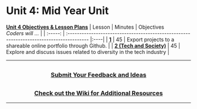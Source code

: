 # Unit 4: Mid Year Unit
[**Unit 4 Objectives & Lesson Plans**](https://docs.google.com/document/d/1ijo4rRLRAqnoUw64R_uZDFHAeGo82cKvPsdlu3cR6T0/edit) 
|                                                        Lesson                                                         | Minutes | Objectives <br> _Coders will ..._                                                        |
| :-----: | :--------------------------------------------------------------------------------------- |:----|
|     [**1**](https://docs.google.com/presentation/d/1btutuz5MAT4ICJe_5HpLdN5CQzp3--6E8qIuO1OpoaQ/edit#slide=id.g5d1f893d8e_0_32)     |   45    | Export projects to a shareable online portfolio through Github. |
|     [**2 (Tech and Society)**](https://docs.google.com/presentation/d/1ngrOojgfFf1WZcxTVJo7UDrUQCFK2blG6uuSVZjLPcs/edit#slide=id.gb8097a2dd7_0_202)     |   45    | Explore and discuss issues related to diversity in the tech industry |


---
## <h3 align="center"><a href="https://docs.google.com/forms/d/e/1FAIpQLSc4oUNSthmU63TqlzUOOWd3buX3tGVIPRNDm0tsLB_nOONRLQ/viewform">Submit Your Feedback and Ideas</a></h3>

## <h3 align="center"><a href="https://github.com/itscodenation/curriculum-22-23/wiki">Check out the Wiki for Additional Resources</a></h3>

---

